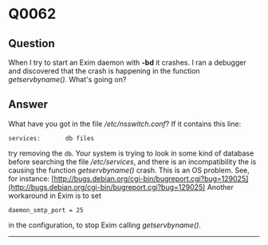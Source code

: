 Q0062
=====

Question
--------

When I try to start an Exim daemon with **-bd** it crashes. I ran a
debugger and discovered that the crash is happening in the function
*getservbyname()*. What's going on?

Answer
------

What have you got in the file */etc/nsswitch.conf*? If it contains this
line:

    services:       db files

try removing the `db`. Your system is trying to look in some kind of
database before searching the file */etc/services*, and there is an
incompatibility the is causing the function *getservbyname()* crash.
This is an OS problem. See, for instance:
[http://bugs.debian.org/cgi-bin/bugreport.cgi?bug=129025](http://bugs.debian.org/cgi-bin/bugreport.cgi?bug=129025)
Another workaround in Exim is to set

    daemon_smtp_port = 25

in the configuration, to stop Exim calling *getservbyname()*.

* * * * *
